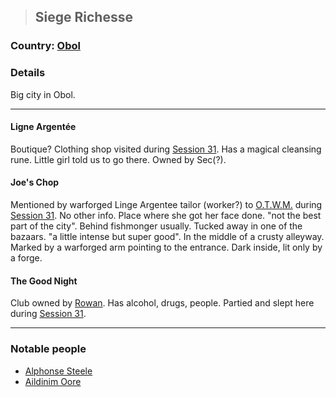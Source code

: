 >## Siege Richesse

### Country: [Obol](Obol.md)

### Details

Big city in Obol. 

***

#### Ligne Argentée

Boutique? Clothing shop visited during [Session 31](../../../Adventure%20Log.md#Jan%2023,%202022%20-%20Session%2031). Has a magical cleansing rune. Little girl told us to go there. Owned by Sec(?).

#### Joe's Chop

Mentioned by warforged Linge Argentee tailor (worker?) to [O.T.W.M.](../Characters/PCs/O.T.W.M..md) during [Session 31](../../Adventure%20Log.md#Jan%2023,%202022%20-%20Session%2031). No other info. Place where she got her face done. "not the best part of the city". Behind fishmonger usually. Tucked away in one of the bazaars. "a little intense but super good". In the middle of a crusty alleyway. Marked by a warforged arm pointing to the entrance. Dark inside, lit only by a forge.    

#### The Good Night

Club owned by [Rowan](../Characters/NPCs/Rowan.md). Has alcohol, drugs, people. Partied and slept here during [Session 31](../Adventure%20Log.md#Jan%2023,%202022%20-%20Session%2031).

***

### Notable people
- [Alphonse Steele](../Characters/PCs/Alphonse%20Steele.md)
- [Aildinim Oore](../Characters/NPCs/Aildinim%20Oore.md)


